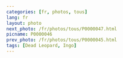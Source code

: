 ```yaml
---
categories: [fr, photos, tous]
lang: fr
layout: photo
next_photo: /fr/photos/tous/P0000047.html
picname: P0000046
prev_photo: /fr/photos/tous/P0000045.html
tags: [Dead Leopard, Ingo]
---
```

